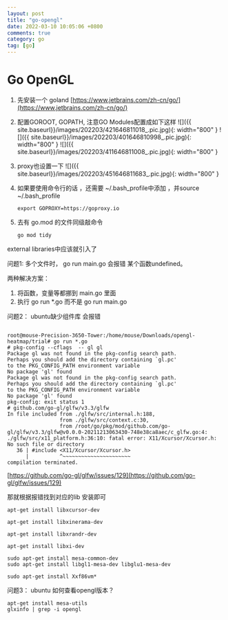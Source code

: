 ```yaml
---
layout: post
title: "go-opengl"
date: 2022-03-10 10:05:06 +0800
comments: true
category: go
tag: [go]
---
```


#  Go OpenGL

1. 先安装一个 goland [https://www.jetbrains.com/zh-cn/go/](https://www.jetbrains.com/zh-cn/go/)

2. 配置GOROOT, GOPATH, 注意GO Modules配置成如下这样
![]({{ site.baseurl}}/images/202203/421646811018_.pic.jpg){: width="800" }
![]({{ site.baseurl}}/images/202203/401646810998_.pic.jpg){: width="800" }
![]({{ site.baseurl}}/images/202203/411646811008_.pic.jpg){: width="800" }


3. proxy也设置一下
  ![]({{ site.baseurl}}/images/202203/451646811683_.pic.jpg){: width="800" }

4. 如果要使用命令行的话 ，还需要 ~/.bash_profile中添加 ，并source ~/.bash_profile

   ``` 
   export GOPROXY=https://goproxy.io
   ```
5. 去有 go.mod 的文件同级敲命令 
	```
	go mod tidy
	```
	

external libraries中应该就引入了







问题1: 多个文件时， go run main.go 会报错 某个函数undefined。 

两种解决方案：

1. 将函数，变量等都挪到 main.go 里面
2. 执行 go run *.go 而不是 go run main.go





问题2： ubuntu缺少组件库 会报错

```

root@mouse-Precision-3650-Tower:/home/mouse/Downloads/opengl-heatmap/trial# go run *.go
# pkg-config --cflags  -- gl gl
Package gl was not found in the pkg-config search path.
Perhaps you should add the directory containing `gl.pc'
to the PKG_CONFIG_PATH environment variable
No package 'gl' found
Package gl was not found in the pkg-config search path.
Perhaps you should add the directory containing `gl.pc'
to the PKG_CONFIG_PATH environment variable
No package 'gl' found
pkg-config: exit status 1
# github.com/go-gl/glfw/v3.3/glfw
In file included from ./glfw/src/internal.h:188,
                 from ./glfw/src/context.c:30,
                 from /root/go/pkg/mod/github.com/go-gl/glfw/v3.3/glfw@v0.0.0-20211213063430-748e38ca8aec/c_glfw.go:4:
./glfw/src/x11_platform.h:36:10: fatal error: X11/Xcursor/Xcursor.h: No such file or directory
   36 | #include <X11/Xcursor/Xcursor.h>
      |          ^~~~~~~~~~~~~~~~~~~~~~~
compilation terminated.

```



[https://github.com/go-gl/glfw/issues/129](https://github.com/go-gl/glfw/issues/129)

那就根据报错找到对应的lib 安装即可

```
apt-get install libxcursor-dev

apt-get install libxinerama-dev

apt-get install libxrandr-dev

apt-get install libxi-dev

sudo apt-get install mesa-common-dev
sudo apt-get install libgl1-mesa-dev libglu1-mesa-dev

sudo apt-get install Xxf86vm*
```



问题3： ubuntu 如何查看opengl版本？

```
apt-get install mesa-utils
glxinfo | grep -i opengl
```

